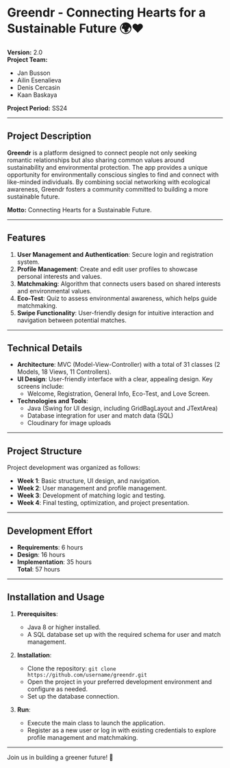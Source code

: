 # Greendr - Connecting Hearts for a Sustainable Future 🌍❤️

**Version:** 2.0  
**Project Team:**  
- Jan Busson  
- Ailin Esenalieva  
- Denis Cercasin  
- Kaan Baskaya  

**Project Period:** SS24

---

## Project Description

**Greendr** is a platform designed to connect people not only seeking romantic relationships but also sharing common values around sustainability and environmental protection. The app provides a unique opportunity for environmentally conscious singles to find and connect with like-minded individuals. By combining social networking with ecological awareness, Greendr fosters a community committed to building a more sustainable future.

**Motto:** Connecting Hearts for a Sustainable Future.

---

## Features

1. **User Management and Authentication**: Secure login and registration system.
2. **Profile Management**: Create and edit user profiles to showcase personal interests and values.
3. **Matchmaking**: Algorithm that connects users based on shared interests and environmental values.
4. **Eco-Test**: Quiz to assess environmental awareness, which helps guide matchmaking.
5. **Swipe Functionality**: User-friendly design for intuitive interaction and navigation between potential matches.

---

## Technical Details

- **Architecture**: MVC (Model-View-Controller) with a total of 31 classes (2 Models, 18 Views, 11 Controllers).
- **UI Design**: User-friendly interface with a clear, appealing design. Key screens include:
  - Welcome, Registration, General Info, Eco-Test, and Love Screen.
- **Technologies and Tools**:
  - Java (Swing for UI design, including GridBagLayout and JTextArea)
  - Database integration for user and match data (SQL)
  - Cloudinary for image uploads

---

## Project Structure

Project development was organized as follows:

- **Week 1**: Basic structure, UI design, and navigation.
- **Week 2**: User management and profile management.
- **Week 3**: Development of matching logic and testing.
- **Week 4**: Final testing, optimization, and project presentation.

---

## Development Effort

- **Requirements**: 6 hours
- **Design**: 16 hours
- **Implementation**: 35 hours  
**Total**: 57 hours

---

## Installation and Usage

1. **Prerequisites**:
   - Java 8 or higher installed.
   - A SQL database set up with the required schema for user and match management.

2. **Installation**:
   - Clone the repository: `git clone https://github.com/username/greendr.git`
   - Open the project in your preferred development environment and configure as needed.
   - Set up the database connection.

3. **Run**:
   - Execute the main class to launch the application.
   - Register as a new user or log in with existing credentials to explore profile management and matchmaking.

---

Join us in building a greener future! 🌱

